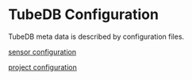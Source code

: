 TubeDB Configuration
===

TubeDB meta data is described by configuration files.

[sensor configuration](configuration_sensor.md)

[project configuration](configuration_project.md)